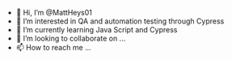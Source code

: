 - 👋 Hi, I’m @MattHeys01
- 👀 I’m interested in QA and automation testing through Cypress
- 🌱 I’m currently learning Java Script and Cypress
- 💞️ I’m looking to collaborate on ...
- 📫 How to reach me ...

<!---
MattHeys01/MattHeys01 is a ✨ special ✨ repository because its `README.md` (this file) appears on your GitHub profile.
You can click the Preview link to take a look at your changes.
--->
